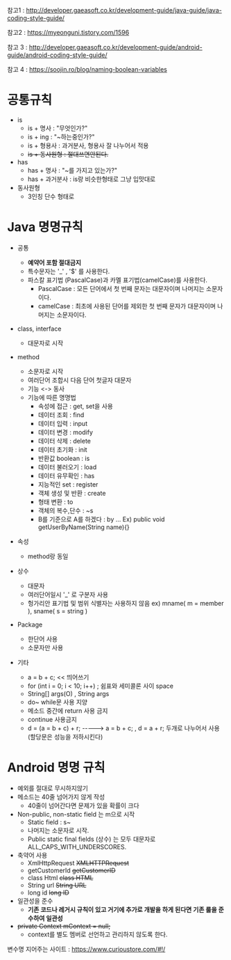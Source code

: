 참고1 : http://developer.gaeasoft.co.kr/development-guide/java-guide/java-coding-style-guide/

참고2 : https://myeonguni.tistory.com/1596

참고 3 : http://developer.gaeasoft.co.kr/development-guide/android-guide/android-coding-style-guide/

참고 4 : https://soojin.ro/blog/naming-boolean-variables


공통규칙
===
+ is
  + is + 명사 : "무엇인가?"
  + is + ing : "~하는중인가?"
  + is + 형용사 : 과거분사, 형용사 잘 나누어서 적용
  + ~~is + 동사원형 : 절대쓰면안된다.~~
+ has
  + has + 명사 : "~를 가지고 있는가?"
  + has + 과거분사 : is랑 비슷한형태로 그냥 입맛대로
+ 동사원형
  + 3인칭 단수 형태로
 


Java 명명규칙
===
+ 공통
  + **예약어 포함 절대금지**
  + 특수문자는 '_' , '$' 를 사용한다.
  + 파스칼 표기법 (PascalCase)과 카멜 표기법(camelCase)를 사용한다.
    + PascalCase : 모든 단어에서 첫 번째 문자는 대문자이며 나머지는 소문자이다.
    + camelCase : 최초에 사용된 단어를 제외한 첫 번째 문자가 대문자이며 나머지는 소문자이다.
+ class, interface
  + 대문자로 시작
+ method
  + 소문자로 시작
  + 여러단어 조합시 다음 단어 첫글자 대문자
  + 기능 <-> 동사
  + 기능에 따른 명명법
    + 속성에 접근 : get, set을 사용
    + 데이터 조회 : find
    + 데이터 입력 : input
    + 데이터 변경 : modify
    + 데이터 삭제 : delete
    + 데이터 초기화 : init
    + 반환값 boolean : is
    + 데이터 불러오기 : load
    + 데이터 유무확인 : has
    + 지능적인 set : register
    + 객체 생성 및 반환 : create
    + 형태 변환 : to
    + 객체의 복수,단수 : ~s
    + B를 기준으로 A를 하겠다 : by ... Ex) public void getUserByName(String name){}
    
+ 속성
  + method랑 동일 
+ 상수
  + 대문자
  + 여러단어일시 '_' 로 구분자 사용
  + 헝가리안 표기법 및 범위 식별자는 사용하지 않음 ex) mname( m = member ), sname( s = string )
+ Package
  + 한단어 사용
  + 소문자만 사용
+ 기타
  + a = b + c;  << 띄어쓰기
  + for (int i = 0; i < 10; i++) ; 쉼표와 세미콜론 사이 space
  + String[] args(O) , String args[](X)
  + do~ while문 사용 지양
  + 메소드 중간에 return 사용 금지
  + continue 사용금지
  + d = (a = b + c) + r;  -----> a = b + c; , d = a + r; 두개로 나누어서 사용 (할당문은 성능을 저하시킨다)
  
Android 명명 규칙
===
+ 예외를 절대로 무시하지않기
+ 메소드는 40줄 넘어가지 않게 작성
  + 40줄이 넘어간다면 문제가 있을 확률이 크다
+ Non-public, non-static field 는 m으로 시작
  + Static field : s~
  + 나머지는 소문자로 시작.
  + Public static final fields (상수) 는 모두 대문자로 ALL_CAPS_WITH_UNDERSCORES.
+ 축약어 사용
  + XmlHttpRequest ~~XMLHTTPRequest~~
  + getCustomerId	~~getCustomerID~~
  + class Html ~~class HTML~~
  + String url ~~String URL~~
  + long id	~~long ID~~
+ 일관성을 준수
  + **기존 코드나 레거시 규칙이 있고 거기에 추가로 개발을 하게 된다면 기존 룰을 준수하여 일관성**
+ ~~private Context mContext = null;~~
  + context를 별도 멤버로 선언하고 관리하지 않도록 한다.

변수명 지어주는 사이트 : https://www.curioustore.com/#!/
